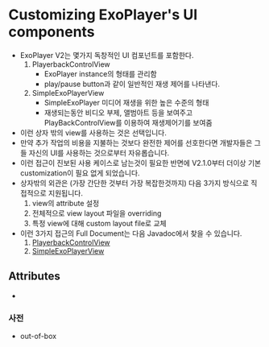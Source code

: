 # Customizing ExoPlayer's UI components
- ExoPlayer V2는 몇가지 독창적인 UI 컴포넌트를 포함한다.
    1. PlayerbackControlView
        - ExoPlayer instance의 형태를 관리함
        - play/pause button과 같이 일반적인 재생 제어를 나타낸다.
    2. SimpleExoPlayerView
        - SimpleExoPlayer 미디어 재생을 위한 높은 수준의 형태
        - 재생되는동안 비디오 부제, 앨범아트 등을 보여주고 PlayBackControlView를 이용하여 재생제어기를 보여줌
- 이런 상자 밖의 view를 사용하는 것은 선택입니다.
- 만약 추가 작업의 비용을 지불하는 것보다 완전한 제어를 선호한다면 개발자들은 그들 자신의 UI를 사용하는 것으로부터 자유롭습니다.
- 이런 접근이 진보된 사용 케이스로 남는것이 필요한 반면에 V2.1.0부터 더이상 기본 customization이 필요 없게 되었습니다.
- 상자밖의 외관은 (가장 간단한 것부터 가장 복잡한것까지) 다음 3가지 방식으로 직접적으로 지원됩니다.
    1. view의 attribute 설정
    2. 전체적으로 view layout 파일을 overriding
    3. 특정 view에 대해 custom layout file로 교체
- 이런 3가지 접근의 Full Document는 다음 Javadoc에서 찾을 수 있습니다.
    1. [PlayerbackControlView](http://google.github.io/ExoPlayer/doc/reference/index.html?com/google/android/exoplayer2/ui/PlaybackControlView.html)
    2. [SimpleExoPlayerView](http://google.github.io/ExoPlayer/doc/reference/index.html?com/google/android/exoplayer2/ui/SimpleExoPlayerView.html)

## Attributes
-

### 사전
- out-of-box
